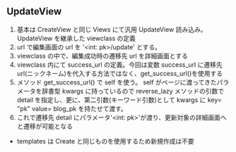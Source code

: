 ## UpdateView

1. 基本は CreateView と同じ Views にて汎用 UpdateView 読み込み。UpdateView を継承した viewclass の定義
1. url で編集画面の url を '<int: pk>/update' とする。
1. viewclass の中で、編集成功時の遷移先 url を詳細画面とする
1. viewclass 内にて success_url の定義。今回は変数 success_url に遷移先 url(ニックネーム)を代入する方法ではなく、get_success_url()を使用する
1. メソッド get_success_url() で self を使う。 self がページに渡ってきたパラメータを辞書型 kwargs に持っているので reverse_lazy メソッドの引数で detail を指定し、更に、第二引数(キーワード引数)として kwargs に key= "pk" value= blog_pk を持たせて渡す。
1. これで遷移先 detail にパラメータ'<int: pk>'が渡り、更新対象の詳細画面へと遷移が可能となる

- templates は Create と同じものを使用するため新規作成は不要
